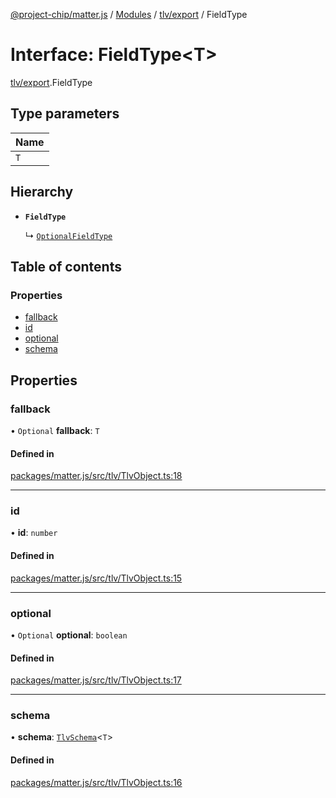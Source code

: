 [@project-chip/matter.js](../README.md) / [Modules](../modules.md) / [tlv/export](../modules/tlv_export.md) / FieldType

# Interface: FieldType<T\>

[tlv/export](../modules/tlv_export.md).FieldType

## Type parameters

| Name |
| :------ |
| `T` |

## Hierarchy

- **`FieldType`**

  ↳ [`OptionalFieldType`](tlv_export.OptionalFieldType.md)

## Table of contents

### Properties

- [fallback](tlv_export.FieldType.md#fallback)
- [id](tlv_export.FieldType.md#id)
- [optional](tlv_export.FieldType.md#optional)
- [schema](tlv_export.FieldType.md#schema)

## Properties

### fallback

• `Optional` **fallback**: `T`

#### Defined in

[packages/matter.js/src/tlv/TlvObject.ts:18](https://github.com/project-chip/matter.js/blob/ac2c2688/packages/matter.js/src/tlv/TlvObject.ts#L18)

___

### id

• **id**: `number`

#### Defined in

[packages/matter.js/src/tlv/TlvObject.ts:15](https://github.com/project-chip/matter.js/blob/ac2c2688/packages/matter.js/src/tlv/TlvObject.ts#L15)

___

### optional

• `Optional` **optional**: `boolean`

#### Defined in

[packages/matter.js/src/tlv/TlvObject.ts:17](https://github.com/project-chip/matter.js/blob/ac2c2688/packages/matter.js/src/tlv/TlvObject.ts#L17)

___

### schema

• **schema**: [`TlvSchema`](../classes/tlv_export.TlvSchema.md)<`T`\>

#### Defined in

[packages/matter.js/src/tlv/TlvObject.ts:16](https://github.com/project-chip/matter.js/blob/ac2c2688/packages/matter.js/src/tlv/TlvObject.ts#L16)
